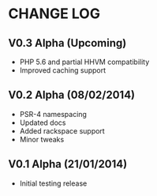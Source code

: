 CHANGE LOG
==========

## V0.3 Alpha (Upcoming)

* PHP 5.6 and partial HHVM compatibility
* Improved caching support


## V0.2 Alpha (08/02/2014)

* PSR-4 namespacing
* Updated docs
* Added rackspace support
* Minor tweaks


## V0.1 Alpha (21/01/2014)

* Initial testing release
